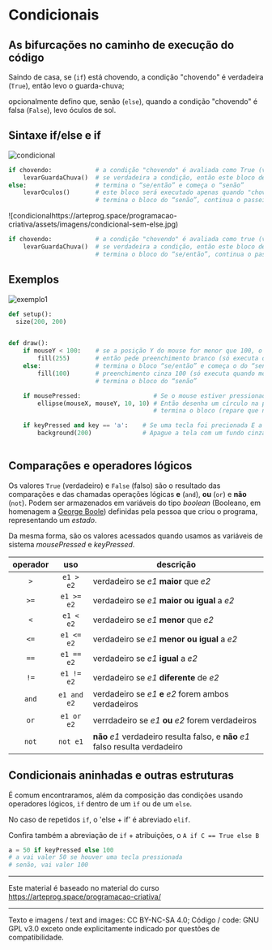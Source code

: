 # Condicionais

## As bifurcações no caminho de execução do código

Saindo de casa, se (`if`) está chovendo, a condição "chovendo" é verdadeira (`True`), então levo o guarda-chuva;

opcionalmente defino que, senão (`else`), quando a condição "chovendo" é falsa (`False`), levo óculos de sol.

## Sintaxe if/else e if

![condicional](https://arteprog.space/programacao-criativa/assets/imagens/condicional-com-else.jpg)

``` python
if chovendo:            # a condição "chovendo" é avaliada como True (verdadeiro) ou False (falso)
    levarGuardaChuva()  # se verdadeira a condição, então este bloco de código será executado
else:                   # termina o “se/então” e começa o “senão”
    levarOculos()       # este bloco será executado apenas quando "chovendo" é falso
                        # termina o bloco do “senão”, continua o passeio.
```

![condicionalhttps://arteprog.space/programacao-criativa/assets/imagens/condicional-sem-else.jpg)

``` python
if chovendo:            # a condição "chovendo" é avaliada como true (verdadeiro) ou false (falso)
    levarGuardaChuva()  # se verdadeira a condição, então este bloco de código será executado
                        # termina o bloco do “se/então”, continua o passeio.
```

## Exemplos

![exemplo1](https://arteprog.space//programacao-criativa/assets/imagens/condicional1.png)

``` python
def setup():
  size(200, 200)


def draw():
    if mouseY < 100:    # se a posição Y do mouse for menor que 100, o mouse estiver perto do topo da tela
        fill(255)       # então pede preenchimento branco (só executa quando mouseY é menor que 100)
    else:               # termina o bloco “se/então” e começa o do “senão”
        fill(100)       # preenchimento cinza 100 (só executa quando mouseY não é menor que 100)
                        # termina o bloco do “senão”    

    if mousePressed:                    # Se o mouse estiver pressionado
        ellipse(mouseX, mouseY, 10, 10) # Então desenha um círculo na posição do mouse
                                        # termina o bloco (repare que não faz nada se o mouse estiver solto)

    if keyPressed and key == 'a':    # Se uma tecla foi precionada E a tecla foi o caractere 'a'
        background(200)              # Apague a tela com um fundo cinza (só executa sob as condições acima)
  

```

## Comparações e operadores lógicos

Os valores `True` (verdadeiro) e `False` (falso) são o resultado das comparações e das chamadas operações lógicas **e** (`and`), **ou** (`or`) e **não** (`not`). Podem ser armazenados em variáveis do tipo *boolean* (Booleano, em homenagem a [George Boole](https:#pt.wikipedia.org/wiki/George_Boole)) definidas pela pessoa que criou o programa, representando um *estado*.

Da mesma forma, são os valores acessados quando usamos as variáveis de sistema *mousePressed* e *keyPressed*.
 
|operador | uso | descrição |
|:---:  |:---: |--- |
| `>` | `e1 > e2` |  verdadeiro se *e1* **maior** que *e2* |
| `>=` | `e1 >= e2` | verdadeiro se *e1* **maior ou igual** a *e2* |
| `<` | `e1 < e2` | verdadeiro se *e1* **menor** que *e2* |
| `<=` | `e1 <= e2` | verdadeiro se *e1* **menor ou igual** a *e2* |
| `==` | `e1 == e2` | verdadeiro se *e1* **igual** a *e2* |
| `!=` | `e1 != e2` | verdadeiro se *e1* **diferente** de *e2* |
| `and` | `e1 and e2` | verdadeiro se *e1* **e** *e2* forem ambos verdadeiros |
| `or` | `e1 or e2` | verrdadeiro se *e1* **ou** *e2* forem verdadeiros |
| `not` | `not e1` | **não** *e1* verdadeiro resulta falso, e **não** *e1* falso resulta verdadeiro |

## Condicionais aninhadas e outras estruturas

É comum encontraramos, além da composição das condições usando operadores lógicos, `ìf` dentro de um `ìf` ou de um `else`.

No caso de repetidos `if`, o 'else + if' é abreviado `elif`.

Confira também a abreviação de `if` + atribuições, o `A if C == True else B`

```python
a = 50 if keyPressed else 100
# a vai valer 50 se houver uma tecla pressionada
# senão, vai valer 100
```

---
Este material é baseado no material do curso https://arteprog.space/programacao-criativa/

---
Texto e imagens / text and images: CC BY-NC-SA 4.0; Código / code: GNU GPL v3.0 exceto onde explicitamente indicado por questões de compatibilidade.

